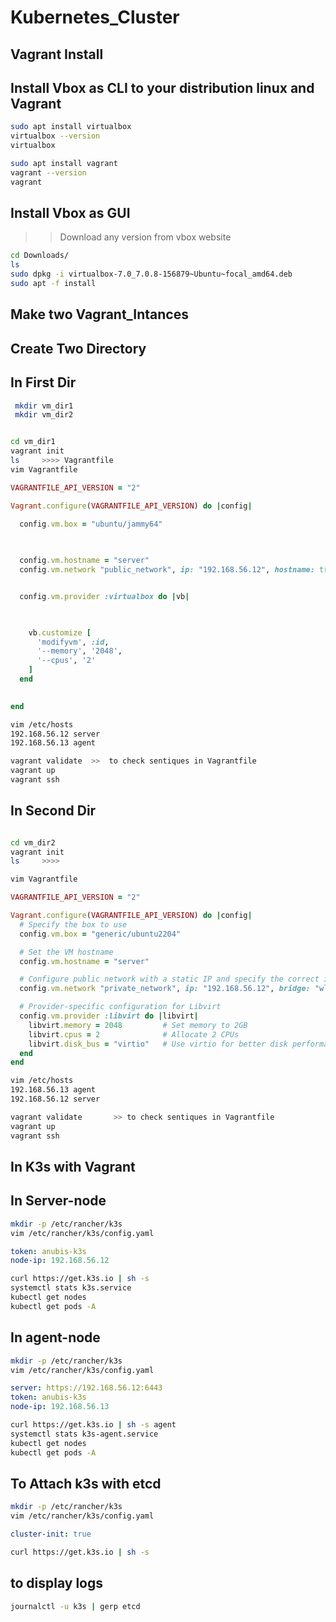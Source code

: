 # Kubernetes_Cluster
## Vagrant Install
## Install Vbox as CLI to your distribution linux and Vagrant 

``` bash
sudo apt install virtualbox
virtualbox --version
virtualbox

sudo apt install vagrant
vagrant --version
vagrant
```

## Install Vbox as GUI
 >> Download any version  from vbox website 
 
 ``` bash 
 cd Downloads/
 ls
 sudo dpkg -i virtualbox-7.0_7.0.8-156879~Ubuntu~focal_amd64.deb
 sudo apt -f install 
 ```
 
 ## Make two Vagrant_Intances
 ## Create Two Directory
 
 ## In First Dir
 ``` bash
  mkdir vm_dir1
  mkdir vm_dir2
 ```
 
 ``` bash
 
cd vm_dir1
vagrant init
ls     >>>> Vagrantfile
vim Vagrantfile
```
``` ruby
VAGRANTFILE_API_VERSION = "2"

Vagrant.configure(VAGRANTFILE_API_VERSION) do |config|
  
  config.vm.box = "ubuntu/jammy64"


 
  config.vm.hostname = "server"
  config.vm.network "public_network", ip: "192.168.56.12", hostname: true


  config.vm.provider :virtualbox do |vb|


   
    vb.customize [
      'modifyvm', :id,
      '--memory', '2048',
      '--cpus', '2'
    ]
  end

 
end
```
``` bash
vim /etc/hosts       
192.168.56.12 server
192.168.56.13 agent
```
``` bash
vagrant validate  >>  to check sentiques in Vagrantfile
vagrant up
vagrant ssh
```

## In Second Dir
``` bash

cd vm_dir2
vagrant init
ls     >>>> 

vim Vagrantfile
```
``` ruby
VAGRANTFILE_API_VERSION = "2"

Vagrant.configure(VAGRANTFILE_API_VERSION) do |config|
  # Specify the box to use
  config.vm.box = "generic/ubuntu2204"

  # Set the VM hostname
  config.vm.hostname = "server"

  # Configure public network with a static IP and specify the correct interface
  config.vm.network "private_network", ip: "192.168.56.12", bridge: "wlo1"

  # Provider-specific configuration for Libvirt
  config.vm.provider :libvirt do |libvirt|
    libvirt.memory = 2048         # Set memory to 2GB
    libvirt.cpus = 2              # Allocate 2 CPUs
    libvirt.disk_bus = "virtio"   # Use virtio for better disk performance
  end
end


```
``` bash
vim /etc/hosts       
192.168.56.13 agent
192.168.56.12 server
```
``` bash
vagrant validate       >> to check sentiques in Vagrantfile
vagrant up
vagrant ssh

```

## In K3s with Vagrant
## In Server-node
``` bash
mkdir -p /etc/rancher/k3s
vim /etc/rancher/k3s/config.yaml
```
``` yaml
token: anubis-k3s
node-ip: 192.168.56.12
```

``` bash
curl https://get.k3s.io | sh -s 
systemctl stats k3s.service
kubectl get nodes
kubectl get pods -A
```

## In agent-node
``` bash
mkdir -p /etc/rancher/k3s
vim /etc/rancher/k3s/config.yaml
```
``` yaml
server: https://192.168.56.12:6443
token: anubis-k3s
node-ip: 192.168.56.13
```

``` bash
curl https://get.k3s.io | sh -s agent
systemctl stats k3s-agent.service
kubectl get nodes
kubectl get pods -A
```

## To Attach k3s with etcd

``` bash
mkdir -p /etc/rancher/k3s
vim /etc/rancher/k3s/config.yaml
```
``` yaml
cluster-init: true
```
``` bash
curl https://get.k3s.io | sh -s
```
## to display logs
``` bash
journalctl -u k3s | gerp etcd
```
